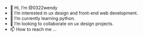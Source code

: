 - 👋 Hi, I’m @0322wendy
- 👀 I’m interested in ux design and front-end web development.
- 🌱 I’m currently learning python.
- 💞️ I’m looking to collaborate on ux design projects.
- 📫 How to reach me ...

<!---
0322wendy/0322wendy is a ✨ special ✨ repository because its `README.md` (this file) appears on your GitHub profile.
You can click the Preview link to take a look at your changes.
--->
